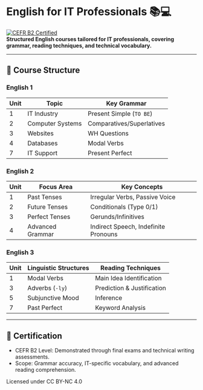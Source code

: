 # English for IT Professionals 📚💻  
[![CEFR B2 Certified](https://img.shields.io/badge/CEFR-B2-blue)](https://www.coe.int/en/web/common-european-framework-reference-languages/level-descriptions)  
**Structured English courses tailored for IT professionals, covering grammar, reading techniques, and technical vocabulary.**  

---

## 🎯 Course Structure  

### **English 1**  
| Unit | Topic                  | Key Grammar                      |  
|------|------------------------|----------------------------------|  
| 1    | IT Industry            | Present Simple (`TO BE`)        |  
| 2    | Computer Systems       | Comparatives/Superlatives       |  
| 3    | Websites               | WH Questions                    |  
| 4    | Databases              | Modal Verbs                     |  
| 7    | IT Support             | Present Perfect                 |  

### **English 2**  
| Unit | Focus Area             | Key Concepts                     |  
|------|------------------------|----------------------------------|  
| 1    | Past Tenses            | Irregular Verbs, Passive Voice  |  
| 2    | Future Tenses          | Conditionals (Type 0/1)         |  
| 3    | Perfect Tenses         | Gerunds/Infinitives             |  
| 4    | Advanced Grammar       | Indirect Speech, Indefinite Pronouns |  

### **English 3**  
| Unit | Linguistic Structures       | Reading Techniques              |  
|------|------------------------------|----------------------------------|  
| 1    | Modal Verbs                  | Main Idea Identification        |  
| 3    | Adverbs (`-ly`)              | Prediction & Justification      |  
| 5    | Subjunctive Mood             | Inference                       |  
| 7    | Past Perfect                 | Keyword Analysis                |  

---

## 📜 Certification
  -  CEFR B2 Level: Demonstrated through final exams and technical writing assessments.
  -  Scope: Grammar accuracy, IT-specific vocabulary, and advanced reading comprehension.

Licensed under CC BY-NC 4.0
